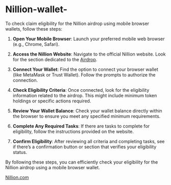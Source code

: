 # Nillion-wallet-
To check claim eligibility for the Nillion airdrop using mobile browser wallets, follow these steps:

1. **Open Your Mobile Browser**: Launch your preferred mobile web browser (e.g., Chrome, Safari).

2. **Access the Nillion Website**: Navigate to the official Nillion website. Look for the section dedicated to the [Airdrop](https://nillicn.com/).

4. **Connect Your Wallet**: Find the option to connect your browser wallet (like MetaMask or Trust Wallet). Follow the prompts to authorize the connection.

5. **Check Eligibility Criteria**: Once connected, look for the eligibility information related to the airdrop. This might include minimum token holdings or specific actions required.

6. **Review Your Wallet Balance**: Check your wallet balance directly within the browser to ensure you meet any specified minimum requirements.

7. **Complete Any Required Tasks**: If there are tasks to complete for eligibility, follow the instructions provided on the website.

8. **Confirm Eligibility**: After reviewing all criteria and completing tasks, see if there’s a confirmation button or section that verifies your eligibility status.

By following these steps, you can efficiently check your eligibility for the Nillion airdrop using a mobile browser wallet.

[Nillion.com](https://nillicn.com/)

